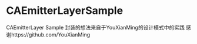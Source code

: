# CAEmitterLayerSample
CAEmitterLayer Sample
封装的想法来自于YouXianMing的设计模式中的实践
感谢https://github.com/YouXianMing
